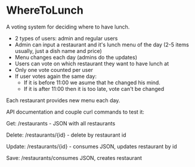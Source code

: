 # WhereToLunch

A voting system for deciding where to have lunch.

- 2 types of users: admin and regular users 
- Admin can input a restaurant and it's lunch menu of the day (2-5 items usually, just a dish name and price) 
- Menu changes each day (admins do the updates) 
- Users can vote on which restaurant they want to have lunch at 
- Only one vote counted per user 
- If user votes again the same day:  
    - If it is before 11:00 we asume that he changed his mind. 
    - If it is after 11:00 then it is too late, vote can't be changed 

Each restaurant provides new menu each day.

API documentation and couple curl commands to test it:

Get:
/restaurants  -  JSON with all restaurants

Delete:
/restaurants/{id} - delete by restaurant id

Update:
/restaurants/{id} - consumes JSON, updates restaurant by id

Save:
/restaurants/consumes JSON, creates restaurant